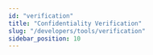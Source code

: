```yaml
---
id: "verification"
title: "Confidentiality Verification"
slug: "/developers/tools/verification"
sidebar_position: 10
---
```

